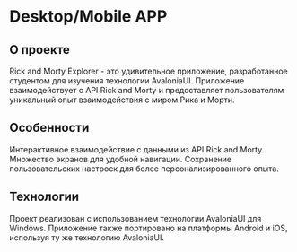 # Desktop/Mobile APP

## О проекте

Rick and Morty Explorer - это удивительное приложение, разработанное студентом для изучения технологии AvaloniaUI. Приложение взаимодействует с API Rick and Morty и предоставляет пользователям уникальный опыт взаимодействия с миром Рика и Морти.

## Особенности

Интерактивное взаимодействие с данными из API Rick and Morty.
Множество экранов для удобной навигации.
Сохранение пользовательских настроек для более персонализированного опыта.

## Технологии

Проект реализован с использованием технологии AvaloniaUI для Windows. 
Приложение также портировано на платформы Android и iOS, используя ту же технологию AvaloniaUI.

